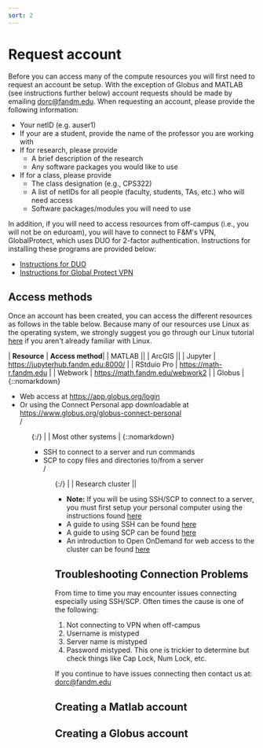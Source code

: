 ```yaml
---
sort: 2
---
```


# Request account

Before you can access many of the compute resources you will first need to request an account be setup.  With the exception of Globus and 
MATLAB (see instructions further below) account requests should be made by emailing dorc@fandm.edu.  When requesting an account, 
please provide the following information:

- Your netID (e.g. auser1)
- If your are a student, provide the name of the professor you are working with
- If for research, please provide
    - A brief description of the research
    - Any software packages you would like to use
- If for a class, please provide
    - The class designation (e.g., CPS322)
    - A list of netIDs for all people (faculty, students, TAs, etc.) who will need access
    - Software packages/modules you will need to use

In addition, if you will need to access resources from off-campus (i.e., you will not be on eduroam), you will have to connect to F&M's VPN, GlobalProtect, which uses
DUO for 2-factor authentication.  Instructions for installing these programs are provided below:

- [Instructions for DUO](https://docs.google.com/document/d/1xZ3xIFEj_16zujJMGEPaSxO1-fAb2kbC25WxY7kP1jE/edit?usp=sharing)
- [Instructions for Global Protect VPN](https://docs.google.com/document/d/19nF8gaVCl8_c18pC95X19LQVZnGr3eLAkGlDcnsVV3c/edit?usp=sharing)

## Access methods

Once an account has been created, you can access the different resources as follows in the table below.  Because many of our resources use Linux 
as the operating system, we strongly suggest you go through our Linux tutorial [here](../linux/README.md) if you aren't already familiar with Linux.

| **Resource** | **Access method**|
| MATLAB ||
| ArcGIS ||
| Jupyter | https://jupyterhub.fandm.edu:8000/ |
| RStduio Pro | https://math-r.fandm.edu |
| Webwork | https://math.fandm.edu/webwork2 |
| Globus | {::nomarkdown}<ul><li>Web access at https://app.globus.org/login</li>
           <li>Or using the Connect Personal app downloadable at https://www.globus.org/globus-connect-personal</li>/<ul>{:/} |
| Most other systems | {::nomarkdown}<ul><li>SSH to connect to a server and run commands</li>
                       <li>SCP to copy files and directories to/from a server</li>/<ul>{:/} |
| Research cluster ||

- **Note:** If you will be using SSH/SCP to connect to a server, you must first setup your personal computer using
  the instructions found [here](01_preliminaries)
- A guide to using SSH can be found [here](02_ssh.md)
- A guide to using SCP can be found [here](03_scp.md)
- An introduction to Open OnDemand for web access to the cluster can be found [here](../ood/README.md)

## Troubleshooting Connection Problems

From time to time you may encounter issues connecting especially using SSH/SCP.  Often times the cause is one of the following:

1. Not connecting to VPN when off-campus
2. Username is mistyped
3. Server name is mistyped
4. Password mistyped.  This one is trickier to determine but check things like Cap Lock, Num Lock, etc.

If you continue to have issues connecting then contact us at: dorc@fandm.edu

## Creating a Matlab account

## Creating a Globus account


